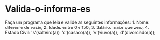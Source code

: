 # Valida-o-informa-es
Faça um programa que leia e valide as seguintes informações:  1. Nome: diferente de vazio; 2. Idade: entre 0 e 150; 3. Salário: maior que zero; 4. Estado Civil: 's'(solteiro(a)), 'c'(casado(a)), 'v'(viuvo(a)), 'd'(divorciado(a));
